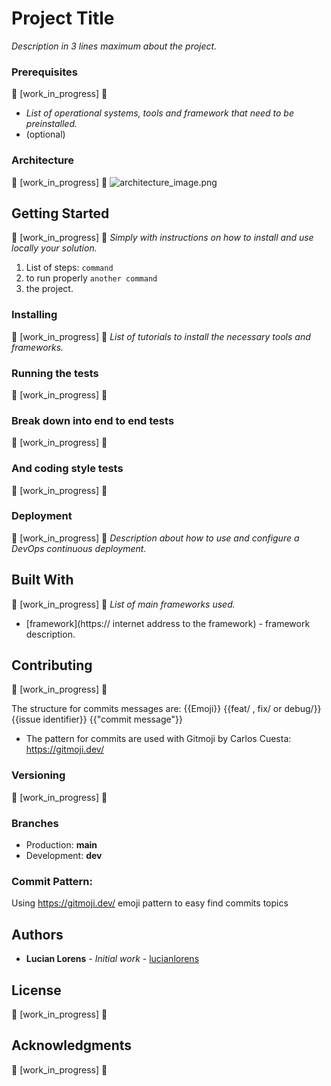 # Project Title
_Description in 3 lines maximum about the project._
 
### Prerequisites
:construction: [work_in_progress] :construction:
* _List of operational systems, tools and framework that need to be preinstalled._
* (optional)

### Architecture
:construction: [work_in_progress] :construction:
![architecture_image.png](link/to/file.png)

## Getting Started
:construction: [work_in_progress] :construction:
_Simply with instructions on how to install and use locally your solution._
1. List of steps: `command`
2. to run properly `another command`
3. the project.

### Installing
:construction: [work_in_progress] :construction:
_List of tutorials to install the necessary tools and frameworks._

### Running the tests
:construction: [work_in_progress] :construction:

### Break down into end to end tests
:construction: [work_in_progress] :construction:

### And coding style tests
:construction: [work_in_progress] :construction:

### Deployment
:construction: [work_in_progress] :construction:
_Description about how to use and configure a DevOps continuous deployment._

## Built With
:construction: [work_in_progress] :construction:
_List of main frameworks used._
* [framework](https:// internet address to the framework) - framework description.

## Contributing
:construction: [work_in_progress] :construction:

The structure for commits messages are:
{{Emoji}} {{feat/ , fix/ or debug/}} {{issue identifier}} {{"commit message"}}

* The pattern for commits are used with Gitmoji by Carlos Cuesta:
https://gitmoji.dev/

### Versioning
:construction: [work_in_progress] :construction:

### Branches
* Production: **main**
* Development: **dev**

### Commit Pattern:
Using https://gitmoji.dev/ emoji pattern to easy find commits topics

## Authors
* **Lucian Lorens** - *Initial work* - [lucianlorens](https://github.com/lucianlorens)

## License
:construction: [work_in_progress] :construction:

## Acknowledgments
:construction: [work_in_progress] :construction:
